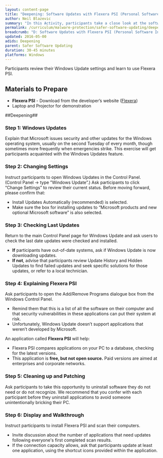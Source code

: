```yaml
---
layout: content-page
title: "Deepening: Software Updates with Flexera PSI (Personal Software Inspector)"
author: Neil Blazevic
summary: "In this Activity, participants take a close look at the software on their computer and answer key questions regarding each application’s safety and status. This then leads into a Discussion about key habits for safer management of existing software, and for downloading new software."
permalink: /curriculum/malware-protection/safer-software-updating/deepening/software-updates-with-flexera-psi/
breadcrumb: "D: Software Updates with Flexera PSI (Personal Software Inspector)"
updated: 2016-05-00
adids: Deepening
parent: Safer Software Updating
duration: 30-45 minutes
platforms: Windows
---
```


Participants review their Windows Update settings and learn to use Flexera PSI.

## Materials to Prepare ##

- **Flexera PSI** - Download from the developer’s website ([Flexera](http://www.flexerasoftware.com/enterprise/products/software-vulnerability-management/personal-software-inspector/))
- Laptop and Projector for demonstration

##Deepening##

### Step 1: Windows Updates ###

Explain that Microsoft issues security and other updates for the Windows operating system, usually on the second Tuesday of every month, though sometimes more frequently when emergencies strike. This exercise will get participants acquainted with the Windows Updates feature.

### Step 2: Changing Settings ###

Instruct participants to open Windows Updates in the Control Panel. (Control Panel -> type ”Windows Update”.) Ask participants to click “Change Settings” to review their current status. Before moving forward, please confirm that:

- Install Updates Automatically (recommended) is selected.
- Make sure the box for installing updates to “Microsoft products and new optional Microsoft software” is also selected.

### Step 3: Checking Last Updates ###

Return to the main Control Panel page for Windows Update and ask users to check the last date updates were checked and installed.

- **If** participants have out-of-date systems, ask if Windows Update is now downloading updates.
- **If not**, advise that participants review Update History and Hidden Updates to find failed updates and seek specific solutions for those updates, or refer to a local technician.

### Step 4: Explaining Flexera PSI ###

Ask participants to open the Add/Remove Programs dialogue box from the Windows Control Panel.

- Remind them that this is a list of all the software on their computer and that security vulnerabilities in these applications can put their system at risk.
- Unfortunately, Windows Update doesn’t support applications that weren’t developed by Microsoft.

An application called **Flexera PSI** will help:

- Flexera PSI compares applications on your PC to a database, checking for the latest versions.
- This application is **free, but not open source.** Paid versions are aimed at enterprises and corporate networks.


### Step 5: Cleaning up and Patching ###

Ask participants to take this opportunity to uninstall software they do not need or do not recognize. We recommend that you confer with each participant before they uninstall applications to avoid someone unintentionally bricking their PC.


### Step 6: Display and Walkthrough ###

Instruct participants to install Flexera PSI and scan their computers.


- Invite discussion about the number of applications that need updates following everyone's first completed scan results.
- If the connection capacity allows, ask that participants update at least one application, using the shortcut icons provided within the application.

